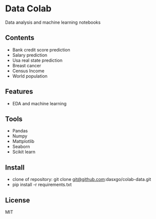 # **Data Colab**
Data analysis and machine learning notebooks

## **Contents**
- Bank credit score prediction
- Salary prediction
- Usa real state prediction
- Breast cancer
- Census Income
- World population

## **Features**
- EDA and machine learning

## **Tools**
- Pandas
- Numpy
- Mattplotlib
- Seaborn
- Scikit learn

## **Install**
- clone of repository: git clone git@github.com:dasxgo/colab-data.git
- pip install -r requirements.txt
  
## **License** 
MIT




